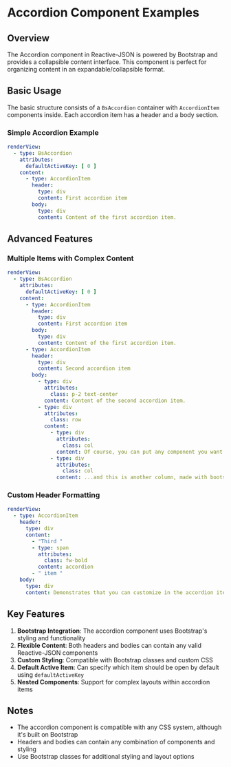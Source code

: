 # Accordion Component Examples

## Overview

The Accordion component in Reactive-JSON is powered by Bootstrap and provides a collapsible content interface. This component is perfect for organizing content in an expandable/collapsible format.

## Basic Usage

The basic structure consists of a `BsAccordion` container with `AccordionItem` components inside. Each accordion item has a header and a body section.

### Simple Accordion Example
```yaml
renderView:
  - type: BsAccordion
    attributes:
      defaultActiveKey: [ 0 ]
    content:
      - type: AccordionItem
        header:
          type: div
          content: First accordion item
        body:
          type: div
          content: Content of the first accordion item.
```

## Advanced Features

### Multiple Items with Complex Content
```yaml
renderView:
  - type: BsAccordion
    attributes:
      defaultActiveKey: [ 0 ]
    content:
      - type: AccordionItem
        header:
          type: div
          content: First accordion item
        body:
          type: div
          content: Content of the first accordion item.
      - type: AccordionItem
        header:
          type: div
          content: Second accordion item
        body:
          - type: div
            attributes:
              class: p-2 text-center
            content: Content of the second accordion item.
          - type: div
            attributes:
              class: row
            content:
              - type: div
                attributes:
                  class: col
                content: Of course, you can put any component you want in it. This is a column...
              - type: div
                attributes:
                  class: col
                content: ...and this is another column, made with bootstrap's columns.
```

### Custom Header Formatting
```yaml
renderView:
  - type: AccordionItem
    header:
      type: div
      content:
        - "Third "
        - type: span
          attributes:
            class: fw-bold
          content: accordion
        - " item "
    body:
      type: div
      content: Demonstrates that you can customize in the accordion item heading.
```

## Key Features

1. **Bootstrap Integration**: The accordion component uses Bootstrap's styling and functionality
2. **Flexible Content**: Both headers and bodies can contain any valid Reactive-JSON components
3. **Custom Styling**: Compatible with Bootstrap classes and custom CSS
4. **Default Active Item**: Can specify which item should be open by default using `defaultActiveKey`
5. **Nested Components**: Support for complex layouts within accordion items

## Notes

- The accordion component is compatible with any CSS system, although it's built on Bootstrap
- Headers and bodies can contain any combination of components and styling
- Use Bootstrap classes for additional styling and layout options 